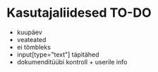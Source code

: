 # Kasutajaliidesed TO-DO
- kuupäev
- veateated
- ei tõmbleks
- input[type="text"] täpitähed
- dokumenditüübi kontroll + userile info
